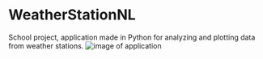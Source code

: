 # WeatherStationNL
School project, application made in Python for analyzing and plotting data from weather stations.
![image of application](https://i.gyazo.com/c482d62364864d95d376516b159bee1b.png)
